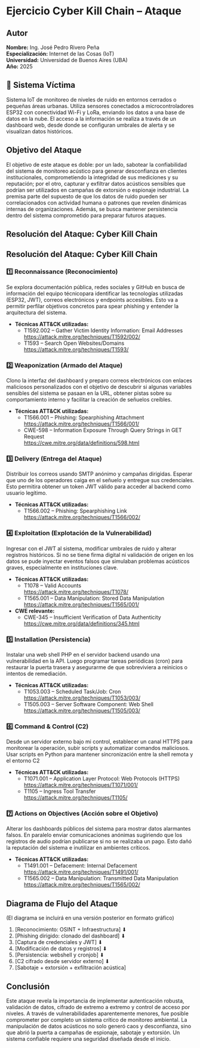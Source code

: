 # Ejercicio Cyber Kill Chain – Ataque

## Autor
**Nombre:** Ing. José Pedro Rivero Peña  
**Especialización:** Internet de las Cosas (IoT)  
**Universidad:** Universidad de Buenos Aires (UBA)  
**Año:** 2025  

## 📡 Sistema Víctima
Sistema IoT de monitoreo de niveles de ruido en entornos cerrados o pequeñas áreas urbanas. Utiliza sensores conectados a microcontroladores ESP32 con conectividad Wi-Fi y LoRa, enviando los datos a una base de datos en la nube. El acceso a la información se realiza a través de un dashboard web, desde donde se configuran umbrales de alerta y se visualizan datos históricos.

## Objetivo del Ataque
El objetivo de este ataque es doble: por un lado, sabotear la confiabilidad del sistema de monitoreo acústico para generar desconfianza en clientes institucionales, comprometiendo la integridad de sus mediciones y su reputación; por el otro, capturar y exfiltrar datos acústicos sensibles que podrían ser utilizados en campañas de extorsión o espionaje industrial. La premisa parte del supuesto de que los datos de ruido pueden ser correlacionados con actividad humana o patrones que revelen dinámicas internas de organizaciones. Además, se busca mantener persistencia dentro del sistema comprometido para preparar futuros ataques.

## Resolución del Ataque: Cyber Kill Chain

## Resolución del Ataque: Cyber Kill Chain

### 1️⃣ Reconnaissance (Reconocimiento)
Se explora documentación pública, redes sociales y GitHub en busca de información del equipo técnicopara identificar las tecnologías utilizadas (ESP32, JWT), correos electrónicos y endpoints accesibles. Esto va a permitir perfilar objetivos concretos para spear phishing y entender la arquitectura del sistema.

- **Técnicas ATT&CK utilizadas:**
  - T1592.002 – Gather Victim Identity Information: Email Addresses  
    https://attack.mitre.org/techniques/T1592/002/
  - T1593 – Search Open Websites/Domains  
    https://attack.mitre.org/techniques/T1593/
    
### 2️⃣ Weaponization (Armado del Ataque)

Clono la interfaz del dashboard y preparo correos electrónicos con enlaces maliciosos personalizados con el objetivo de descubrir si algunas variables sensibles del sistema se pasaan en la URL, obtener pistas sobre su comportamiento interno y facilitar la creación de señuelos creíbles.

- **Técnicas ATT&CK utilizadas:**
  - T1566.001 – Phishing: Spearphishing Attachment  
    https://attack.mitre.org/techniques/T1566/001/
  - CWE-598 – Information Exposure Through Query Strings in GET Request  
    https://cwe.mitre.org/data/definitions/598.html

### 3️⃣ Delivery (Entrega del Ataque)

Distribuir los correos usando SMTP anónimo y campañas dirigidas. Esperar que uno de los operadores caiga en el señuelo y entregue sus credenciales. Esto permitira obtener un token JWT válido para acceder al backend como usuario legítimo.

- **Técnicas ATT&CK utilizadas:**
  - T1566.002 – Phishing: Spearphishing Link  
    https://attack.mitre.org/techniques/T1566/002/

### 4️⃣ Exploitation (Explotación de la Vulnerabilidad)
Ingresar con el JWT al sistema, modificar umbrales de ruido y alterar registros históricos. Si no se tiene firma digital ni validación de origen en los datos se pude inyectar eventos falsos que simulaban problemas acústicos graves, especialmente en instituciones clave.

- **Técnicas ATT&CK utilizadas:**
  - T1078 – Valid Accounts  
    https://attack.mitre.org/techniques/T1078/
  - T1565.001 – Data Manipulation: Stored Data Manipulation  
    https://attack.mitre.org/techniques/T1565/001/
- **CWE relevante:**
  - CWE-345 – Insufficient Verification of Data Authenticity  
    https://cwe.mitre.org/data/definitions/345.html


### 5️⃣ Installation (Persistencia)
Instalar una web shell PHP en el servidor backend usando una vulnerabilidad en la API. Luego programar tareas periódicas (cron) para restaurar la puerta trasera y asegurarme de que sobreviviera a reinicios o intentos de remediación.

- **Técnicas ATT&CK utilizadas:**
  - T1053.003 – Scheduled Task/Job: Cron  
    https://attack.mitre.org/techniques/T1053/003/
  - T1505.003 – Server Software Component: Web Shell  
    https://attack.mitre.org/techniques/T1505/003/

### 6️⃣ Command & Control (C2)

Desde un servidor externo bajo mi control, establecer un canal HTTPS para monitorear la operación, subir scripts y automatizar comandos maliciosos. Usar scripts en Python para mantener sincronización entre la shell remota y el entorno C2

- **Técnicas ATT&CK utilizadas:**
  - T1071.001 – Application Layer Protocol: Web Protocols (HTTPS)  
    https://attack.mitre.org/techniques/T1071/001/
  - T1105 – Ingress Tool Transfer  
    https://attack.mitre.org/techniques/T1105/


### 7️⃣ Actions on Objectives (Acción sobre el Objetivo)

Alterar los dashboards públicos del sistema para mostrar datos alarmantes falsos. En paralelo enviar comunicaciones anónimas sugiriendo que los registros de audio podrían publicarse si no se realizaba un pago. Esto dañó la reputación del sistema e inutilizar en ambientes críticos.

- **Técnicas ATT&CK utilizadas:**
  - T1491.001 – Defacement: Internal Defacement  
    https://attack.mitre.org/techniques/T1491/001/
  - T1565.002 – Data Manipulation: Transmitted Data Manipulation  
    https://attack.mitre.org/techniques/T1565/002/

## Diagrama de Flujo del Ataque
(El diagrama se incluirá en una versión posterior en formato gráfico)

1. [Reconocimiento: OSINT + Infraestructura]
         ⬇
2. [Phishing dirigido: clonado del dashboard]
         ⬇
3. [Captura de credenciales y JWT]
         ⬇
4. [Modificación de datos y registros]
         ⬇
5. [Persistencia: webshell y cronjob]
         ⬇
6. [C2 cifrado desde servidor externo]
         ⬇
7. [Sabotaje + extorsión + exfiltración acústica]

## Conclusión
Este ataque revela la importancia de implementar autenticación robusta, validación de datos, cifrado de extremo a extremo y control de acceso por niveles. A través de vulnerabilidades aparentemente menores, fue posible comprometer por completo un sistema crítico de monitoreo ambiental. La manipulación de datos acústicos no solo generó caos y desconfianza, sino que abrió la puerta a campañas de espionaje, sabotaje y extorsión. Un sistema confiable requiere una seguridad diseñada desde el inicio.

